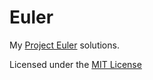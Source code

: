 Euler
=====
My [Project Euler](https://www.projecteuler.net) solutions.

Licensed under the [MIT License](LICENSE)
